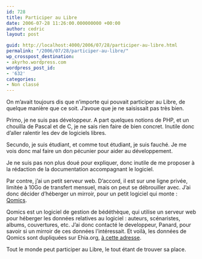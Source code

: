 ```yaml
---
id: 728
title: Participer au Libre
date: 2006-07-28 11:26:00.000000000 +00:00
author: cedric
layout: post

guid: http://localhost:4000/2006/07/28/participer-au-libre.html
permalink: "/2006/07/28/participer-au-libre/"
wp_crosspost_destination:
- akyrho.wordpress.com
wordpress_post_id:
- '632'
categories:
- Non classé
---
```

On m’avait toujours dis que n’importe qui pouvait participer au Libre, de quelque manière que ce soit. J’avoue que je ne saisissait pas très bien.

Primo, je ne suis pas développeur. A part quelques notions de PHP, et un chouilla de Pascal et de C, je ne sais rien faire de bien concret. Inutile donc d’aller ralentir les dev de logiciels libres.

Secundo, je suis étudiant, et comme tout étudiant, je suis fauché. Je me vois donc mal faire un don pécunier pour aider au développement.

Je ne suis pas non plus doué pour expliquer, donc inutile de me proposer à la rédaction de la documentation accompagnant le logiciel.

Par contre, j’ai un petit serveur web. D’accord, il est sur une ligne privée, limitée à 10Go de transfert mensuel, mais on peut se débrouiller avec. J’ai donc décider d’héberger un mirroir, pour un petit logiciel qui monte : [Qomics](http://dev.inzenet.org/~panard/qomics).

Qomics est un logiciel de gestion de bédéthèque, qui utilise un serveur web pour héberger les données relatives au logiciel : auteurs, scénaristes, albums, couvertures, etc. J’ai donc contacté le developpeur, Panard, pour savoir si un mirroir de ces données l’intéressait. Et voilà, les données de Qomics sont dupliquées sur Ehia.org, [à cette adresse](http://qomics.ehia.org/download.gna.org/qomics/).

Tout le monde peut participer au Libre, le tout étant de trouver sa place.